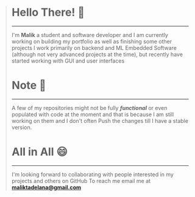 > # Hello There! 👋
> ---
> I'm **Malik** a student and software developer and I am currently working on building my portfolio as well as finishing some other projects
> I work primarily on backend and ML Embedded Software (although not very advanced projects at the time), but recently have started working with GUI and
> user interfaces
> # Note 🤔
> ---
> A few of my repositories might not be fully ***functional*** or even populated with code at the moment and that is because I am still working on them and I don't often
> Push the changes till I have a stable version.
> # All in All 😄
> ---
> I'm looking forward to collaborating with people interested in my projects and others on GitHub
> To reach me email me at **<a href='mailto:maliktadelana@gmail.com'>maliktadelana@gmail.com</a>**


